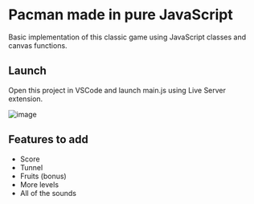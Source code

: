 # Pacman made in pure JavaScript
Basic implementation of this classic game using JavaScript classes and canvas functions.

## Launch
Open this project in VSCode and launch main.js using Live Server extension.

![image](https://github.com/sergiocarp10/Pacman/assets/66924320/4f186152-24e8-4a5d-b992-460c23bad45e)

## Features to add
- Score
- Tunnel
- Fruits (bonus)
- More levels
- All of the sounds